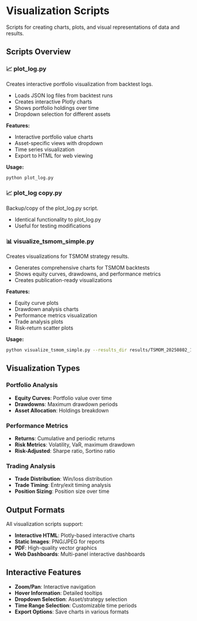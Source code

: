 # Visualization Scripts

Scripts for creating charts, plots, and visual representations of data and results.

## Scripts Overview

### 📈 plot_log.py
Creates interactive portfolio visualization from backtest logs.
- Loads JSON log files from backtest runs
- Creates interactive Plotly charts
- Shows portfolio holdings over time
- Dropdown selection for different assets

**Features:**
- Interactive portfolio value charts
- Asset-specific views with dropdown
- Time series visualization
- Export to HTML for web viewing

**Usage:**
```bash
python plot_log.py
```

### 📈 plot_log copy.py
Backup/copy of the plot_log.py script.
- Identical functionality to plot_log.py
- Useful for testing modifications

### 📊 visualize_tsmom_simple.py
Creates visualizations for TSMOM strategy results.
- Generates comprehensive charts for TSMOM backtests
- Shows equity curves, drawdowns, and performance metrics
- Creates publication-ready visualizations

**Features:**
- Equity curve plots
- Drawdown analysis charts
- Performance metrics visualization
- Trade analysis plots
- Risk-return scatter plots

**Usage:**
```bash
python visualize_tsmom_simple.py --results_dir results/TSMOM_20250802_100839
```

## Visualization Types

### Portfolio Analysis
- **Equity Curves**: Portfolio value over time
- **Drawdowns**: Maximum drawdown periods
- **Asset Allocation**: Holdings breakdown

### Performance Metrics
- **Returns**: Cumulative and periodic returns
- **Risk Metrics**: Volatility, VaR, maximum drawdown
- **Risk-Adjusted**: Sharpe ratio, Sortino ratio

### Trading Analysis
- **Trade Distribution**: Win/loss distribution
- **Trade Timing**: Entry/exit timing analysis
- **Position Sizing**: Position size over time

## Output Formats

All visualization scripts support:
- **Interactive HTML**: Plotly-based interactive charts
- **Static Images**: PNG/JPEG for reports
- **PDF**: High-quality vector graphics
- **Web Dashboards**: Multi-panel interactive dashboards

## Interactive Features

- **Zoom/Pan**: Interactive navigation
- **Hover Information**: Detailed tooltips
- **Dropdown Selection**: Asset/strategy selection
- **Time Range Selection**: Customizable time periods
- **Export Options**: Save charts in various formats 